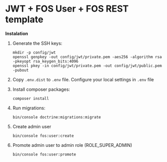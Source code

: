 # JWT + FOS User + FOS REST template

**Instalation**

1. Generate the SSH keys:
    ```
    mkdir -p config/jwt
    openssl genpkey -out config/jwt/private.pem -aes256 -algorithm rsa -pkeyopt rsa_keygen_bits:4096
    openssl pkey -in config/jwt/private.pem -out config/jwt/public.pem -pubout
    ```

2. Copy `.env.dist` to `.env` file. Configure your local settings in `.env` file

3. Install composer packages:
    ```
    composer install
    ```
4. Run migrations:
    ```
    bin/console doctrine:migrations:migrate
    ```
5. Create admin user
    ```
    bin/console fos:user:create
    ```
6. Promote admin user to admin role (ROLE_SUPER_ADMIN)
    ```
    bin/console fos:user:promote
    ```
